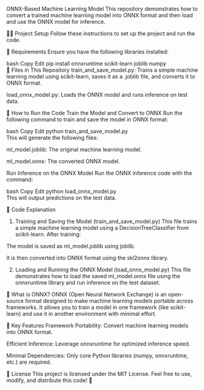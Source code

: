 ONNX-Based Machine Learning Model
This repository demonstrates how to convert a trained machine learning model into ONNX format and then load and use the ONNX model for inference.

🧑‍💻 Project Setup
Follow these instructions to set up the project and run the code.

🔧 Requirements
Ensure you have the following libraries installed:

bash
Copy
Edit
pip install onnxruntime scikit-learn joblib numpy  
📂 Files in This Repository
train_and_save_model.py: Trains a simple machine learning model using scikit-learn, saves it as a .joblib file, and converts it to ONNX format.

load_onnx_model.py: Loads the ONNX model and runs inference on test data.

🚀 How to Run the Code
Train the Model and Convert to ONNX
Run the following command to train and save the model in ONNX format:

bash
Copy
Edit
python train_and_save_model.py  
This will generate the following files:

ml_model.joblib: The original machine learning model.

ml_model.onnx: The converted ONNX model.

Run Inference on the ONNX Model
Run the ONNX inference code with the command:

bash
Copy
Edit
python load_onnx_model.py  
This will output predictions on the test data.

📝 Code Explanation
1. Training and Saving the Model (train_and_save_model.py)
This file trains a simple machine learning model using a DecisionTreeClassifier from scikit-learn.
After training:

The model is saved as ml_model.joblib using joblib.

It is then converted into ONNX format using the skl2onnx library.

2. Loading and Running the ONNX Model (load_onnx_model.py)
This file demonstrates how to load the saved ml_model.onnx file using the onnxruntime library and run inference on the test dataset.

🔮 What is ONNX?
ONNX (Open Neural Network Exchange) is an open-source format designed to make machine learning models portable across frameworks. It allows you to train a model in one framework (like scikit-learn) and use it in another environment with minimal effort.

🌟 Key Features
Framework Portability: Convert machine learning models into ONNX format.

Efficient Inference: Leverage onnxruntime for optimized inference speed.

Minimal Dependencies: Only core Python libraries (numpy, onnxruntime, etc.) are required.

📜 License
This project is licensed under the MIT License. Feel free to use, modify, and distribute this code! 🖖


